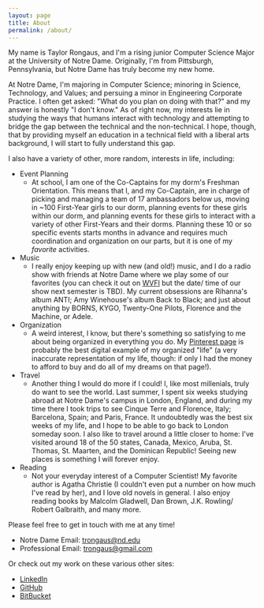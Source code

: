 ```yaml
---
layout: page
title: About
permalink: /about/
---
```


My name is Taylor Rongaus, and I'm a rising junior Computer Science Major at the University of Notre Dame. Originally, I'm from Pittsburgh, Pennsylvania, but Notre Dame has truly become my new home.

At Notre Dame, I'm majoring in Computer Science; minoring in Science, Technology, and Values; and persuing a minor in Engineering Corporate Practice. I often get asked: "What do you plan on doing with that?" and my answer is honestly "I don't know." As of right now, my interests lie in studying the ways that humans interact with technology and attempting to bridge the gap between the technical and the non-technical. I hope, though, that by providing myself an education in a technical field with a liberal arts background, I will start to fully understand this gap.

I also have a variety of other, more random, interests in life, including:

* Event Planning
	* At school, I am one of the Co-Captains for my dorm's Freshman Orientation. This means that I, and my Co-Captain, are in charge of picking and managing a team of 17 ambassadors below us, moving in ~100 First-Year girls to our dorm, planning events for these girls within our dorm, and planning events for these girls to interact with a variety of other First-Years and their dorms. Planning these 10 or so specific events starts months in advance and requires much coordination and organization on our parts, but it is one of my *favorite* activities.
* Music
	* I really enjoy keeping up with new (and old!) music, and I do a radio show with friends at Notre Dame where we play some of our favorites (you can check it out on [WVFI][radioshow] but the date/ time of our show next semester is TBD). My current obsessions are Rihanna's album ANTI; Amy Winehouse's album Back to Black; and just about anything by BORNS, KYGO, Twenty-One Pilots, Florence and the Machine, or Adele. 
* Organization
	* A weird interest, I know, but there's something so satisfying to me about being organized in everything you do. My [Pinterest page][trongaus-pinterest] is probably the best digital example of my organized "life" (a very inaccurate representation of my life, though: if only I had the money to afford to buy and do all of my dreams on that page!). 
* Travel
	* Another thing I would do more if I could! I, like most millenials, truly do want to see the world. Last summer, I spent six weeks studying abroad at Notre Dame's campus in London, England, and during my time there I took trips to see Cinque Terre and Florence, Italy; Barcelona, Spain; and Paris, France. It undoubtedly was the best six weeks of my life, and I hope to be able to go back to London someday soon. I also like to travel around a little closer to home: I've visited around 18 of the 50 states, Canada, Mexico, Aruba, St. Thomas, St. Maarten, and the Dominican Republic! Seeing new places is something I will forever enjoy.
* Reading
	* Not your everyday interest of a Computer Scientist! My favorite author is Agatha Christie (I couldn't even put a number on how much I've read by her), and I love old novels in general. I also enjoy reading books by Malcolm Gladwell, Dan Brown, J.K. Rowling/ Robert Galbraith, and many more. 

Please feel free to get in touch with me at any time! 

* Notre Dame Email: trongaus@nd.edu
* Professional Email: trongaus@gmail.com

Or check out my work on these various other sites:

* [LinkedIn][trongaus-linkedin]
* [GitHub][trongaus-github]
* [BitBucket][trongaus-bitbucket]

[radioshow]: https://wvfi.nd.edu
[trongaus-pinterest]: https://pinterest.com/trongaus
[trongaus-linkedin]: https://www.linkedin.com/in/trongaus?trk=nav_responsive_tab_profile_pic
[trongaus-github]: http://github.com/trongaus
[trongaus-bitbucket]: http://bitbucket.com/trongaus





